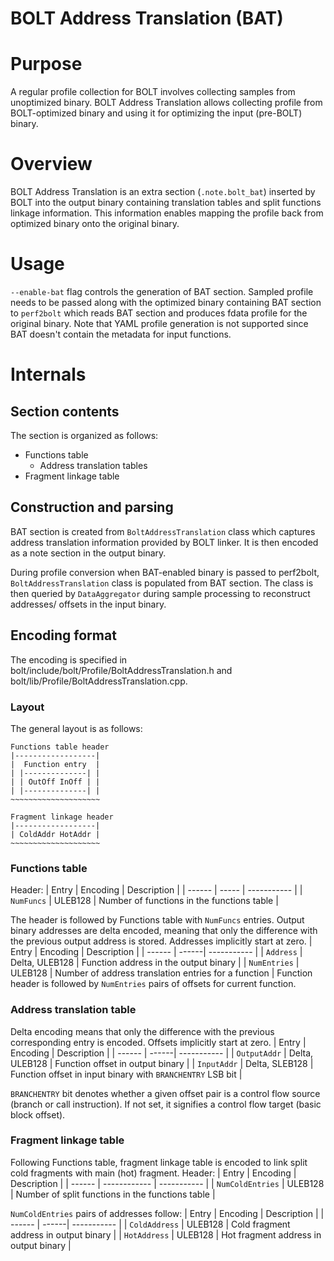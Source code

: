 # BOLT Address Translation (BAT)
# Purpose
A regular profile collection for BOLT involves collecting samples from
unoptimized binary. BOLT Address Translation allows collecting profile
from BOLT-optimized binary and using it for optimizing the input (pre-BOLT)
binary.

# Overview
BOLT Address Translation is an extra section (`.note.bolt_bat`) inserted by BOLT
into the output binary containing translation tables and split functions linkage
information. This information enables mapping the profile back from optimized
binary onto the original binary.

# Usage
`--enable-bat` flag controls the generation of BAT section. Sampled profile 
needs to be passed along with the optimized binary containing BAT section to
`perf2bolt` which reads BAT section and produces fdata profile for the original
binary. Note that YAML profile generation is not supported since BAT doesn't
contain the metadata for input functions.

# Internals
## Section contents
The section is organized as follows:
- Functions table
  - Address translation tables
- Fragment linkage table

## Construction and parsing
BAT section is created from `BoltAddressTranslation` class which captures
address translation information provided by BOLT linker. It is then encoded as a
note section in the output binary.

During profile conversion when BAT-enabled binary is passed to perf2bolt, 
`BoltAddressTranslation` class is populated from BAT section. The class is then
queried by `DataAggregator` during sample processing to reconstruct addresses/
offsets in the input binary.

## Encoding format
The encoding is specified in bolt/include/bolt/Profile/BoltAddressTranslation.h
and bolt/lib/Profile/BoltAddressTranslation.cpp.

### Layout
The general layout is as follows:
```
Functions table header
|------------------|
|  Function entry  |
| |--------------| |
| | OutOff InOff | |
| |--------------| |
~~~~~~~~~~~~~~~~~~~~

Fragment linkage header
|------------------|
| ColdAddr HotAddr |
~~~~~~~~~~~~~~~~~~~~
```

### Functions table
Header:
| Entry  | Encoding | Description |
| ------ | ----- | ----------- |
| `NumFuncs` | ULEB128 | Number of functions in the functions table |

The header is followed by Functions table with `NumFuncs` entries.
Output binary addresses are delta encoded, meaning that only the difference with
the previous output address is stored. Addresses implicitly start at zero.
| Entry  | Encoding | Description |
| ------ | ------| ----------- |
| `Address` | Delta, ULEB128 | Function address in the output binary |
| `NumEntries` | ULEB128 | Number of address translation entries for a function |
Function header is followed by `NumEntries` pairs of offsets for current
function.

### Address translation table
Delta encoding means that only the difference with the previous corresponding
entry is encoded. Offsets implicitly start at zero.
| Entry  | Encoding | Description |
| ------ | ------| ----------- |
| `OutputAddr` | Delta, ULEB128 | Function offset in output binary |
| `InputAddr` | Delta, SLEB128 | Function offset in input binary with `BRANCHENTRY` LSB bit |

`BRANCHENTRY` bit denotes whether a given offset pair is a control flow source
(branch or call instruction). If not set, it signifies a control flow target
(basic block offset).

### Fragment linkage table
Following Functions table, fragment linkage table is encoded to link split
cold fragments with main (hot) fragment.
Header:
| Entry  | Encoding | Description |
| ------ | ------------ | ----------- |
| `NumColdEntries` | ULEB128 | Number of split functions in the functions table |

`NumColdEntries` pairs of addresses follow:
| Entry  | Encoding | Description |
| ------ | ------| ----------- |
| `ColdAddress` | ULEB128 | Cold fragment address in output binary |
| `HotAddress` | ULEB128 | Hot fragment address in output binary |
